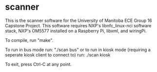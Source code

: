 # scanner

This is the scanner software for the University of Manitoba ECE Group 16 Capstone Project. This software requires NXP's libnfc_linux-nci software stack, NXP's OM5577 installed on a Raspberry Pi, libxml, and wiringPi. 

To compile, run "make".

To run in bus mode run:
"./scan bus"
or to run in kiosk mode (requiring a seperate kiosk client to connect to) run:
./scan kiosk

To exit, press Ctrl-C at any point.
